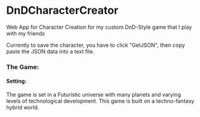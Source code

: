 # DnDCharacterCreator
Web App for Character Creation for my custom DnD-Style game that I play with my friends

Currently to save the character, you have to click "GetJSON", then copy paste the JSON data into a text file.

### The Game:

#### Setting:
  The game is set in a Futuristic universe with many planets and varying levels of technological development. This game is built on a techno-fantasy hybrid world.
